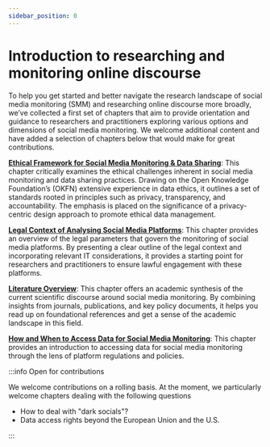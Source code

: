 ```yaml
---
sidebar_position: 0
---
```


# Introduction to researching and monitoring online discourse

To help you get started and better navigate the research landscape of social media monitoring (SMM) and researching online discourse more broadly, we’ve collected a first set of chapters that aim to provide orientation and guidance to researchers and practitioners exploring various options and dimensions of social media monitoring. We welcome additional content and have added a selection of chapters below that would make for great contributions.

**[Ethical Framework for Social Media Monitoring & Data Sharing](ethical-framework)**: This chapter critically examines the ethical challenges inherent in social media monitoring and data sharing practices. Drawing on the Open Knowledge Foundation’s (OKFN) extensive experience in data ethics, it outlines a set of standards rooted in principles such as privacy, transparency, and accountability. The emphasis is placed on the significance of a privacy-centric design approach to promote ethical data management.

**[Legal Context of Analysing Social Media Platforms](legal-context-intro)**: This chapter provides an overview of the legal parameters that govern the monitoring of social media platforms. By presenting a clear outline of the legal context and incorporating relevant IT considerations, it provides a starting point for researchers and practitioners to ensure lawful engagement with these platforms.

**[Literature Overview](literature-overview)**: This chapter offers an academic synthesis of the current scientific discourse around social media monitoring. By combining insights from journals, publications, and key policy documents, it helps you read up on foundational references and get a sense of the academic landscape in this field.

**[How and When to Access Data for Social Media Monitoring](access)**: This chapter provides an introduction to accessing data for social media monitoring through the lens of platform regulations and policies. 

:::info Open for contributions

We welcome contributions on a rolling basis. At the moment, we particularly welcome chapters dealing with the following questions 

- How to deal with "dark socials"?
- Data access rights beyond the European Union and the U.S.

:::